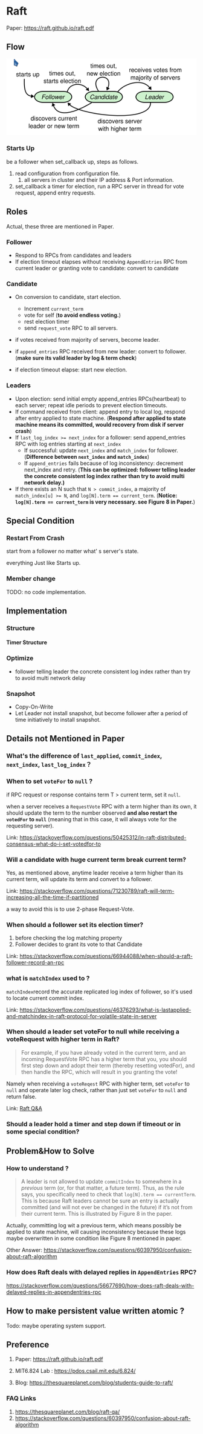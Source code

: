 # Raft

Paper: https://raft.github.io/raft.pdf





## Flow

![image-20221023195122319](./README/image-20221023195122319.png)

### Starts Up

be a follower when set_callback up, steps as follows.

1. read configuration from configuration file.
   1. all servers in cluster and their IP address & Port information.
2. set_callback a timer for election, run a RPC server in thread for vote request, append entry requests.





## Roles

Actual, these three are mentioned in Paper.

### Follower

* Respond to RPCs from candidates and leaders
* If election timeout elapses without receiving `AppendEntries` RPC from current leader or granting vote to candidate: convert to candidate



### Candidate

* On conversion to candidate, start election.
  * Increment `current_term`
  * vote for self (**to avoid endless voting.**)
  * rest election timer
  * send `request_vote` RPC to all servers.

* if votes received from majority of servers, become leader.
* if `append_entries` RPC received from new leader: convert to follower. (**make sure its valid leader by log & term check**)
* if election timeout elapse: start new election.  



### Leaders

* Upon election: send initial empty append_entries RPCs(heartbeat) to each server; repeat idle periods to prevent election timeouts.
* If command received from client: append entry to local log, respond after entry applied to state machine. (**Respond after applied to state machine means its committed, would recovery from disk if server crash**)
* If `last_log_index >= next_index` for a follower: send append_entries RPC with log entries starting at `next_index`
  * If successful: update `next_index` and `match_index` for follower. (**Difference between `next_index` and `match_index`**)
  * If `append_entries` fails because of log inconsistency: decrement next_index and retry. (**This can be optimized: follower telling leader the concrete  consistent log index rather than try to avoid multi network delay.)**
* If there exists an N such that `N > commit_index`, a majority of `match_index[u] >= N`, and `log[N].term == current_term`. (**Notice: `log[N].term == current_term` is very necessary. see Figure 8 in Paper.**)



## Special Condition

### Restart From Crash

start from a follower no matter what' s server's state.

everything Just like Starts up.





### Member change 

TODO: no code implementation.





## Implementation

### Structure

#### Timer Structure





### Optimize

*  follower telling leader the concrete  consistent log index rather than try to avoid multi network delay

  

### Snapshot

* Copy-On-Write
* Let Leader not install snapshot, but become follower after a period of time initiatively to install snapshot.



## Details not Mentioned in Paper

### What's the difference of `last_applied`, `commit_index`, `next_index`, `last_log_index`？



### When to set `voteFor` to `null` ? 

if RPC request or response contains term T > current term,  set it `null`.

when a server receives a `RequestVote` RPC with a term higher than its own, it should update the term to the number observed **and also restart the `votedFor` to `null`** (meaning that in this case, it will always vote for the requesting server).

Link: https://stackoverflow.com/questions/50425312/in-raft-distributed-consensus-what-do-i-set-votedfor-to



### Will a candidate with huge current term break current term?

Yes, as mentioned above, anytime leader receive a term higher than its current term, will update its term and convert to a follower.

Link: https://stackoverflow.com/questions/71230789/raft-will-term-increasing-all-the-time-if-partitioned

a way to avoid this is to use 2-phase Request-Vote. 



### When should a follower set its election timer?

1. before checking the log matching property
2. Follower decides to grant its vote to that Candidate

Link: https://stackoverflow.com/questions/66944088/when-should-a-raft-follower-record-an-rpc



### what is `matchIndex` used to ? 

`matchIndex`record the accurate replicated log index of follower, so it's used to  locate  current commit index.

Link: https://stackoverflow.com/questions/46376293/what-is-lastapplied-and-matchindex-in-raft-protocol-for-volatile-state-in-server



### When should a leader set voteFor to null while receiving a voteRequest with higher term in Raft?

> For example, if you have already voted in the current term, and an incoming RequestVote RPC has a higher term that you, you should first step down and adopt their term (thereby resetting votedFor), and then handle the RPC, which will result in you granting the vote!

Namely when receiving a `voteReqest` RPC with higher term, set `voteFor` to `null` and operate later log check, rather than just set `voteFor` to `null` and return false.

Link: [Raft Q&A](https://thesquareplanet.com/blog/raft-qa/)



### Should a leader hold a timer and step down if timeout or in some special condition? 



## Problem&How to Solve

### How to understand ? 

> A leader is not allowed to update `commitIndex` to somewhere in a *previous* term (or, for that matter, a future term). Thus, as the rule says, you specifically need to check that `log[N].term == currentTerm`. This is because Raft leaders cannot be sure an entry is actually committed (and will not ever be changed in the future) if it’s not from their current term. This is illustrated by Figure 8 in the paper.

Actually, committing log wit a previous term, which  means possibly be applied to state machine,  will causing inconsistency because these logs maybe overwritten in some condition like Figure 8 mentioned in paper.

Other Answer: https://stackoverflow.com/questions/60397950/confusion-about-raft-algorithm



### How does Raft deals with delayed replies in `AppendEntries` RPC?

https://stackoverflow.com/questions/56677690/how-does-raft-deals-with-delayed-replies-in-appendentries-rpc 



## How to make persistent value written atomic ? 

Todo: maybe operating system support.





## Preference

1. Paper: https://raft.github.io/raft.pdf

2. MIT6.824 Lab : https://pdos.csail.mit.edu/6.824/

3. Blog: https://thesquareplanet.com/blog/students-guide-to-raft/

   

### FAQ Links

1. https://thesquareplanet.com/blog/raft-qa/
2. https://stackoverflow.com/questions/60397950/confusion-about-raft-algorithm
